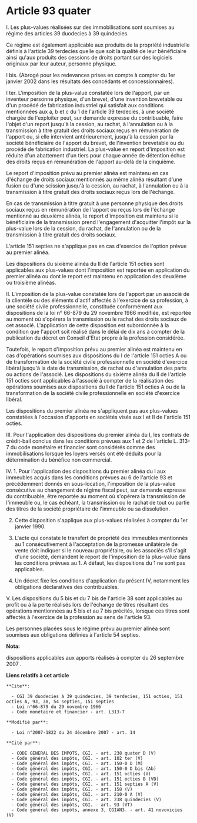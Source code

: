 # Article 93 quater

I. Les plus-values réalisées sur des immobilisations sont soumises au régime des articles 39 duodecies à 39 quindecies.

Ce régime est également applicable aux produits de la propriété industrielle définis à l'article 39 terdecies quelle que soit
la qualité de leur bénéficiaire ainsi qu'aux produits des cessions de droits portant sur des logiciels originaux par leur
auteur, personne physique.

I bis. (Abrogé pour les redevances prises en compte à compter du 1er janvier 2002 dans les résultats des concédants et
concessionnaires).

I ter. L'imposition de la plus-value constatée lors de l'apport, par un inventeur personne physique, d'un brevet, d'une
invention brevetable ou d'un procédé de fabrication industriel qui satisfait aux conditions mentionnées aux a, b et c du 1 de
l'article 39 terdecies, à une société chargée de l'exploiter peut, sur demande expresse du contribuable, faire l'objet d'un
report jusqu'à la cession, au rachat, à l'annulation ou à la transmission à titre gratuit des droits sociaux reçus en
rémunération de l'apport ou, si elle intervient antérieurement, jusqu'à la cession par la société bénéficiaire de l'apport du
brevet, de l'invention brevetable ou du procédé de fabrication industriel. La plus-value en report d'imposition est réduite
d'un abattement d'un tiers pour chaque année de détention échue des droits reçus en rémunération de l'apport au-delà de la
cinquième.

Le report d'imposition prévu au premier alinéa est maintenu en cas d'échange de droits sociaux mentionnés au même alinéa
résultant d'une fusion ou d'une scission jusqu'à la cession, au rachat, à l'annulation ou à la transmission à titre gratuit
des droits sociaux reçus lors de l'échange.

En cas de transmission à titre gratuit à une personne physique des droits sociaux reçus en rémunération de l'apport ou reçus
lors de l'échange mentionné au deuxième alinéa, le report d'imposition est maintenu si le bénéficiaire de la transmission
prend l'engagement d'acquitter l'impôt sur la plus-value lors de la cession, du rachat, de l'annulation ou de la transmission
à titre gratuit des droits sociaux.

L'article 151 septies ne s'applique pas en cas d'exercice de l'option prévue au premier alinéa.

Les dispositions du sixième alinéa du II de l'article 151 octies sont applicables aux plus-values dont l'imposition est
reportée en application du premier alinéa ou dont le report est maintenu en application des deuxième ou troisième alinéas.  

II. L'imposition de la plus-value constatée lors de l'apport par un associé de la clientèle ou des éléments d'actif affectés
à l'exercice de sa profession, à une société civile professionnelle, constituée conformément aux dispositions de la loi n°
66-879 du 29 novembre 1966 modifiée, est reportée au moment où s'opérera la transmission ou le rachat des droits sociaux de
cet associé. L'application de cette disposition est subordonnée à la condition que l'apport soit réalisé dans le délai de dix
ans à compter de la publication du décret en Conseil d'Etat propre à la profession considérée.

Toutefois, le report d'imposition prévu au premier alinéa est maintenu en cas d'opérations soumises aux dispositions du I de
l'article 151 octies A ou de transformation de la société civile professionnelle en société d'exercice libéral jusqu'à la
date de transmission, de rachat ou d'annulation des parts ou actions de l'associé. Les dispositions du sixième alinéa du II
de l'article 151 octies sont applicables à l'associé à compter de la réalisation des opérations soumises aux dispositions du
I de l'article 151 octies A ou de la transformation de la société civile professionnelle en société d'exercice libéral.

Les dispositions du premier alinéa ne s'appliquent pas aux plus-values constatées à l'occasion d'apports en sociétés visés
aux I et II de l'article 151 octies.

III. Pour l'application des dispositions du premier alinéa du I, les contrats de crédit-bail conclus dans les conditions
prévues aux 1 et 2 de l'article L. 313-7 du code monétaire et financier sont considérés comme des immobilisations lorsque les
loyers versés ont été déduits pour la détermination du bénéfice non commercial.

IV. 1. Pour l'application des dispositions du premier alinéa du I aux immeubles acquis dans les conditions prévues au 6 de
l'article 93 et précédemment donnés en sous-location, l'imposition de la plus-value consécutive au changement de régime
fiscal peut, sur demande expresse du contribuable, être reportée au moment où s'opérera la transmission de l'immeuble ou, le
cas échéant, la transmission ou le rachat de tout ou partie des titres de la société propriétaire de l'immeuble ou sa
dissolution.

2. Cette disposition s'applique aux plus-values réalisées à compter du 1er janvier 1990.

3. L'acte qui constate le transfert de propriété des immeubles mentionnés au 1 consécutivement à l'acceptation de la promesse
unilatérale de vente doit indiquer si le nouveau propriétaire, ou les associés s'il s'agit d'une société, demandent le report
de l'imposition de la plus-value dans les conditions prévues au 1. A défaut, les dispositions du 1 ne sont pas applicables.

4. Un décret fixe les conditions d'application du présent IV, notamment les obligations déclaratives des contribuables.

V. Les dispositions du 5 bis et du 7 bis de l'article 38 sont applicables au profit ou à la perte réalisés lors de l'échange
de titres résultant des opérations mentionnées au 5 bis et au 7 bis précités, lorsque ces titres sont affectés à l'exercice
de la profession au sens de l'article 93.

Les personnes placées sous le régime prévu au premier alinéa sont soumises aux obligations définies à l'article 54 septies.

**Nota:**

dispositions applicables aux apports réalisés à compter du 26 septembre 2007 .

**Liens relatifs à cet article**

	**Cite**:

	  - CGI 39 duodecies à 39 quindecies, 39 terdecies, 151 octies, 151 octies A, 93, 38, 54 septies, 151 septies
	  - Loi n°66-879 du 29 novembre 1966
	  - Code monétaire et financier - art. L313-7

	**Modifié par**:

	  - Loi n°2007-1822 du 24 décembre 2007 - art. 14

	**Cité par**:

	  - CODE GENERAL DES IMPOTS, CGI. - art. 238 quater D (V)
	  - Code général des impôts, CGI. - art. 102 ter (V)
	  - Code général des impôts, CGI. - art. 150-0 D (M)
	  - Code général des impôts, CGI. - art. 150-0 D bis (Ab)
	  - Code général des impôts, CGI. - art. 151 octies (V)
	  - Code général des impôts, CGI. - art. 151 octies B (VD)
	  - Code général des impôts, CGI. - art. 151 septies A (V)
	  - Code général des impôts, CGI. - art. 158 (V)
	  - Code général des impôts, CGI. - art. 210-0 A (V)
	  - Code général des impôts, CGI. - art. 238 quindecies (V)
	  - Code général des impôts, CGI. - art. 93 (VT)
	  - Code général des impôts, annexe 3, CGIAN3. - art. 41 novovicies (V)

